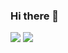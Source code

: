 ### Hi there 👋

<!--
**ShallowU/ShallowU** is a ✨ _special_ ✨ repository because its `README.md` (this file) appears on your GitHub profile.

Here are some ideas to get you started:

- 🔭 I’m currently working on nothing!
- 🌱 I’m currently learning linux
- 👯 I’m looking to collaborate on ...
- 🤔 I’m looking for help with ...
- 💬 Ask me about ...
- 📫 How to reach me: ...
- 😄 Pronouns: ...
- ⚡ Fun fact: ...
-->
<img src="https://komarev.com/ghpvc/?username=ShallowU&style=for-the-badge" />


<img src="https://github-readme-stats.vercel.app/api/top-langs/?username=ShallowU&layout=compact" />

